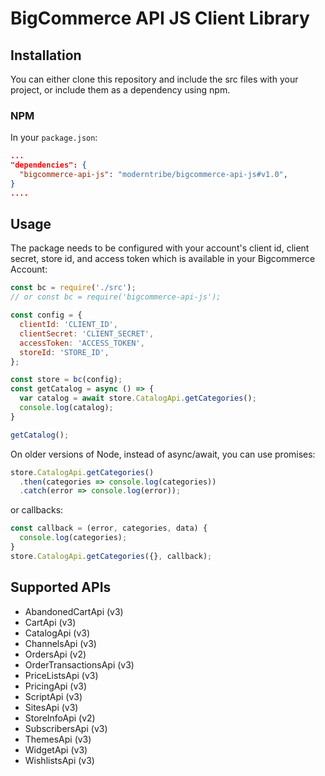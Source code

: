 # BigCommerce API JS Client Library

## Installation

You can either clone this repository and include the src files with your project,
or include them as a dependency using npm.

### NPM

In your `package.json`:

```json
...
"dependencies": {
  "bigcommerce-api-js": "moderntribe/bigcommerce-api-js#v1.0",
}
....

```

## Usage
The package needs to be configured with your account's client id, client
secret, store id, and access token which is available in your Bigcommerce Account:

```js
const bc = require('./src');
// or const bc = require('bigcommerce-api-js');

const config = {
  clientId: 'CLIENT_ID',
  clientSecret: 'CLIENT_SECRET',
  accessToken: 'ACCESS_TOKEN',
  storeId: 'STORE_ID',
};

const store = bc(config);
const getCatalog = async () => {
  var catalog = await store.CatalogApi.getCategories();
  console.log(catalog);
}

getCatalog();
```

On older versions of Node, instead of async/await, you can use promises:

```js
store.CatalogApi.getCategories()
  .then(categories => console.log(categories))
  .catch(error => console.log(error));
```

or callbacks:

```js
const callback = (error, categories, data) {
  console.log(categories);
}
store.CatalogApi.getCategories({}, callback);
```

## Supported APIs

- AbandonedCartApi (v3)
- CartApi (v3)
- CatalogApi (v3)
- ChannelsApi (v3)
- OrdersApi (v2)
- OrderTransactionsApi (v3)
- PriceListsApi (v3)
- PricingApi (v3)
- ScriptApi (v3)
- SitesApi (v3)
- StoreInfoApi (v2)
- SubscribersApi (v3)
- ThemesApi (v3)
- WidgetApi (v3)
- WishlistsApi (v3)


